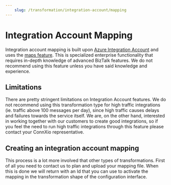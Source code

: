 ```yaml
---
    slug: /transformation/integration-account/mapping
---
```


# Integration Account Mapping

Integration account mapping is built upon [Azure Integration Account](https://docs.microsoft.com/en-us/azure/logic-apps/logic-apps-enterprise-integration-create-integration-account?tabs=azure-portal) and uses the [maps feature](https://docs.microsoft.com/en-us/azure/templates/microsoft.logic/integrationaccounts/maps?tabs=bicep). This is specialized enterprise functionality that requires in-depth knowledge of advanced BizTalk features. We do not recommend using this feature unless you have said knowledge and experience.

## Limitations

There are pretty stringent limitations on Integration Account features. We do not recommend using this transformation type for high traffic integrations (ie. traffic above 100 messages per day), since high traffic causes delays and failures towards the service itself. We are, on the other hand, interested in working together with our customers to create good integrations, so if you feel the need to run high traffic integrations through this feature please contact your ConnXio representative.

## Creating an integration account mapping

This process is a lot more involved that other types of transformations. First of all you need to contact us to plan and upload your mapping file. When this is done we will return with an Id that you can use to activate the mapping in the transformation shape of the configuration interface.
